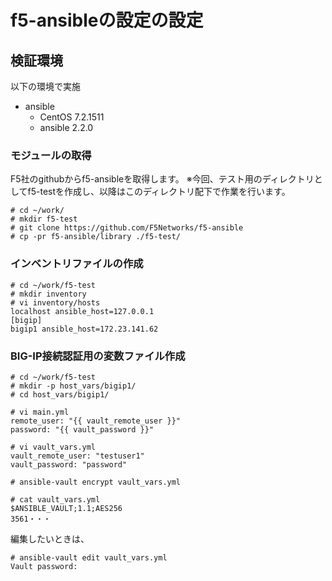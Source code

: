 # f5-ansibleの設定の設定

## 検証環境
以下の環境で実施

- ansible
  - CentOS 7.2.1511
  - ansible 2.2.0

### モジュールの取得
F5社のgithubからf5-ansibleを取得します。
※今回、テスト用のディレクトリとしてf5-testを作成し、以降はこのディレクトリ配下で作業を行います。

```
# cd ~/work/
# mkdir f5-test
# git clone https://github.com/F5Networks/f5-ansible
# cp -pr f5-ansible/library ./f5-test/
```

### インベントリファイルの作成

```
# cd ~/work/f5-test
# mkdir inventory
# vi inventory/hosts
localhost ansible_host=127.0.0.1
[bigip]
bigip1 ansible_host=172.23.141.62
```

### BIG-IP接続認証用の変数ファイル作成

```
# cd ~/work/f5-test
# mkdir -p host_vars/bigip1/
# cd host_vars/bigip1/

# vi main.yml
remote_user: "{{ vault_remote_user }}"
password: "{{ vault_password }}"

# vi vault_vars.yml
vault_remote_user: "testuser1"
vault_password: "password"

# ansible-vault encrypt vault_vars.yml

# cat vault_vars.yml
$ANSIBLE_VAULT;1.1;AES256
3561・・・
```
編集したいときは、
```
# ansible-vault edit vault_vars.yml
Vault password:
```
